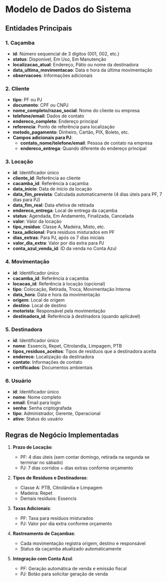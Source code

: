 # Modelo de Dados do Sistema

## Entidades Principais

### 1. Caçamba
- **id**: Número sequencial de 3 dígitos (001, 002, etc.)
- **status**: Disponível, Em Uso, Em Manutenção
- **localizacao_atual**: Endereço, Pátio ou nome da destinadora
- **data_ultima_movimentacao**: Data e hora da última movimentação
- **observacoes**: Informações adicionais

### 2. Cliente
- **tipo**: PF ou PJ
- **documento**: CPF ou CNPJ
- **nome_completo/razao_social**: Nome do cliente ou empresa
- **telefone/email**: Dados de contato
- **endereco_completo**: Endereço principal
- **referencia**: Ponto de referência para localização
- **metodo_pagamento**: Dinheiro, Cartão, PIX, Boleto, etc.
- **Campos adicionais para PJ**:
  - **contato_nome/telefone/email**: Pessoa de contato na empresa
  - **endereco_entrega**: Quando diferente do endereço principal

### 3. Locação
- **id**: Identificador único
- **cliente_id**: Referência ao cliente
- **cacamba_id**: Referência à caçamba
- **data_inicio**: Data de início da locação
- **data_fim_prevista**: Calculada automaticamente (4 dias úteis para PF, 7 dias para PJ)
- **data_fim_real**: Data efetiva de retirada
- **endereco_entrega**: Local de entrega da caçamba
- **status**: Agendada, Em Andamento, Finalizada, Cancelada
- **valor**: Valor da locação
- **tipo_residuo**: Classe A, Madeira, Misto, etc.
- **taxa_adicional**: Para resíduos misturados em PF
- **dias_extras**: Para PJ, após os 7 dias iniciais
- **valor_dia_extra**: Valor por dia extra para PJ
- **conta_azul_venda_id**: ID da venda no Conta Azul

### 4. Movimentação
- **id**: Identificador único
- **cacamba_id**: Referência à caçamba
- **locacao_id**: Referência à locação (opcional)
- **tipo**: Colocação, Retirada, Troca, Movimentação Interna
- **data_hora**: Data e hora da movimentação
- **origem**: Local de origem
- **destino**: Local de destino
- **motorista**: Responsável pela movimentação
- **destinadora_id**: Referência à destinadora (quando aplicável)

### 5. Destinadora
- **id**: Identificador único
- **nome**: Essencis, Repet, Citrolandia, Limpagem, PTB
- **tipos_residuos_aceitos**: Tipos de resíduos que a destinadora aceita
- **endereco**: Localização da destinadora
- **contato**: Informações de contato
- **certificados**: Documentos ambientais

### 6. Usuário
- **id**: Identificador único
- **nome**: Nome completo
- **email**: Email para login
- **senha**: Senha criptografada
- **tipo**: Administrador, Gerente, Operacional
- **ativo**: Status do usuário

## Regras de Negócio Implementadas

1. **Prazo de Locação**:
   - PF: 4 dias úteis (sem contar domingo, retirada na segunda se terminar no sábado)
   - PJ: 7 dias corridos + dias extras conforme orçamento

2. **Tipos de Resíduos e Destinadoras**:
   - Classe A: PTB, Citrolândia e Limpagem
   - Madeira: Repet
   - Demais resíduos: Essencis

3. **Taxas Adicionais**:
   - PF: Taxa para resíduos misturados
   - PJ: Valor por dia extra conforme orçamento

4. **Rastreamento de Caçambas**:
   - Cada movimentação registra origem, destino e responsável
   - Status da caçamba atualizado automaticamente

5. **Integração com Conta Azul**:
   - PF: Geração automática de venda e emissão fiscal
   - PJ: Botão para solicitar geração de venda
